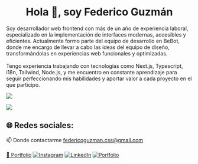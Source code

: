 <h1 align="center">Hola 👋, soy Federico Guzmán</h1>

Soy desarrollador web frontend con más de un año de experiencia laboral, especializado en la implementación de interfaces modernas, accesibles y eficientes. Actualmente formo parte del equipo de desarrollo en BeBot, donde me encargo de llevar a cabo las ideas del equipo de diseño, transformándolas en experiencias web funcionales y optimizadas.
<br><br>
Tengo experiencia trabajando con tecnologías como Next.js, Typescript, i18n, Tailwind, Node.js, y me encuentro en constante aprendizaje para seguir perfeccionando mis habilidades y aportar valor a cada proyecto en el que participo.
<br />


<p align="left">
  <img src="https://skillicons.dev/icons?i=nextjs,ts,tailwind,redux,css,html,sass,react,js,nodejs,firebase,vercel,figma" />
</p>

[![](https://visitcount.itsvg.in/api?id=FedeCodeLab&icon=0&color=0)](https://visitcount.itsvg.in)
## 🌐 Redes sociales:
📫 Donde contactarme federicoguzman.css@gmail.com<br><br>
<a class="background: #000000;" href="https://fedecodelab.vercel.app/" target="_blank">🚀 Portfolio</a>
[![Instagram](https://img.shields.io/badge/Instagram-%23E4405F.svg?logo=Instagram&logoColor=white)](https://instagram.com/fede.fpg) [![LinkedIn](https://img.shields.io/badge/LinkedIn-%230077B5.svg?logo=linkedin&logoColor=white)](https://linkedin.com/in/fedecodelab) [![Portfolio](https://img.shields.io/badge/Portfolio-%230077B5.svg?logo=linkedin&logoColor=white)](https://fedecodelab.vercel.app/)
